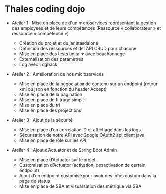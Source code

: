 # Thales coding dojo

* Atelier 1 : Mise en place de d'un microservices représentant la gestion des employees et de leurs compétences (Ressource « collaborateur » et ressource « compétence »)
    * Création du projet et du jar standalone
    * Définition des ressources et de l’API CRUD pour chacune
    * Mise en place des tests unitaire avec bouchonnage
    * Externalisation des paramètres
    * Log avec Logback

* Atelier 2 : Amélioration de nos microservices
    * Mise en place de la negociation de contenu sur un endpoint (retour xml ou json en fonction du header Accept)
    * Mise en place de la pagination
    * Mise en place de filtrage simple
    * Mise en place du tri
    * Mise en place des projections

* Atelier 3 : Ajout de la sécurité
    * Mise en place d’un correlation ID et affichage dans les logs
    * Sécurisation de notre API avec Google OAuth2 api client java
    * Mise en place de rôle sur les API

* Atelier 4 : Ajout d’Actuator et de Spring Boot Admin
    * Mise en place d’Actuator sur le projet
    * Customisation d’Actuator (activation, desactivation de certain endpoint)
    * Ajout d’un endpoint customisé pour avoir des infos custom dans la page de status
    * Mise en place de SBA et visualisation des métrique via SBA
